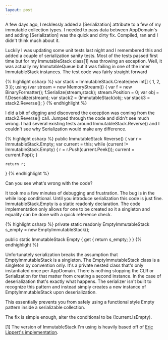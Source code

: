 ```yaml
---
layout: post
---
```

A few days ago, I recklessly added a [Serialization] attribute to a few of my immutable collection types. I needed to pass data between AppDomain's and adding [Serialization] was the quick and dirty fix. Compiled, ran and I didn't think much about it.

Luckily I was updating some unit tests last night and I remembered this and added a couple of serialization sanity tests. Most of the tests passed first time but for my ImmutableStack class[1] was throwing an exception. Well, it was actually my ImmutableQueue but it was failing in one of the inner ImmutableStack instances. The test code was fairly straight forward

    
{% highlight csharp %}
var stack = ImmutableStack.Create(new int[] { 1, 2, 3 });
using (var stream = new MemoryStream()) {
    var f = new BinaryFormatter();
    f.Serialize(stream,stack);
    stream.Position = 0;
    var obj = f.Deserialize(stream);
    var stack2 = (ImmutableStack<int>)obj;
    var stack3 = stack2.Reverse();
}
{% endhighlight %}

I did a bit of digging and discovered the exception was coming from the stack2.Reverse() call. Jumped through the code and didn't see much wrong. I had several existing tests around ImmutableStack.Reverse() and I couldn't see why Serialization would make any difference.

{% highlight csharp %}
public ImmutableStack<T> Reverse() {
    var r = ImmutableStack<T>.Empty;
    var current = this;
    while (current != ImmutableStack<T>.Empty) {
        r = r.Push(current.Peek());
        current = current.Pop();
    }

    return r;
}
{% endhighlight %}

Can you see what's wrong with the code?

It took me a few minutes of debugging and frustration. The bug is in the while loop conditional. Until you introduce serialization this code is just fine. ImmutableStack<T>.Empty is a static readonly declaration. The code implementation only allows for one to be created so it a singleton and equality can be done with a quick reference check.

{% highlight csharp %}
private static readonly EmptyImmutableStack s_empty = new EmptyImmutableStack();

public static ImmutableStack<T> Empty {
    get { return s_empty; }
}
{% endhighlight %}

Unfortunately serialization breaks the assumption that EmptyImmutableStack is a singleton. The EmptyImmutableStack class is a singleton by convention only.  It's a private nested class that's only instantiated once per AppDomain.  There is nothing stopping the CLR or Serialization for that matter from creating a second instance. In the case of deserialization that's exactly what happens. The serializer isn't built to recognize this pattern and instead simply creates a new instance of EmptyImmutableStack upon deserialization.

This essentially prevents you from safely using a functional style Empty pattern inside a serializable collection.

The fix is simple enough, alter the conditional to be (!current.IsEmpty).

[1] The version of ImmutableStack I'm using is heavily based off of [Eric Lippert's implementation](http://blogs.msdn.com/ericlippert/archive/2007/12/04/immutability-in-c-part-two-a-simple-immutable-stack.aspx).  
